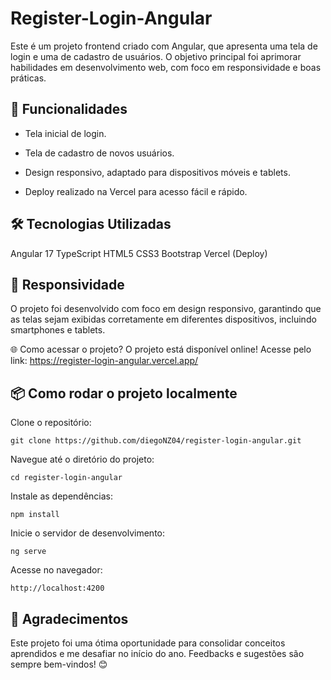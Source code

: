 # Register-Login-Angular

Este é um projeto frontend criado com Angular, que apresenta uma tela de login e uma de cadastro de usuários. O objetivo principal foi aprimorar habilidades em desenvolvimento web, com foco em responsividade e boas práticas.

## 🚀 Funcionalidades

- Tela inicial de login.
- Tela de cadastro de novos usuários.
- Design responsivo, adaptado para dispositivos móveis e tablets.

- Deploy realizado na Vercel para acesso fácil e rápido.

## 🛠️ Tecnologias Utilizadas

Angular 17
TypeScript
HTML5
CSS3
Bootstrap
Vercel (Deploy)

## 📱 Responsividade

O projeto foi desenvolvido com foco em design responsivo, garantindo que as telas sejam exibidas corretamente em diferentes dispositivos, incluindo smartphones e tablets.

🌐 Como acessar o projeto?
O projeto está disponível online! Acesse pelo link: https://register-login-angular.vercel.app/

## 📦 Como rodar o projeto localmente

Clone o repositório:

```
git clone https://github.com/diegoNZ04/register-login-angular.git
```

Navegue até o diretório do projeto:

```
cd register-login-angular
```

Instale as dependências:

```
npm install
```

Inicie o servidor de desenvolvimento:

```
ng serve
```

Acesse no navegador:

```
http://localhost:4200
```

## 🙌 Agradecimentos

Este projeto foi uma ótima oportunidade para consolidar conceitos aprendidos e me desafiar no início do ano. Feedbacks e sugestões são sempre bem-vindos! 😊
